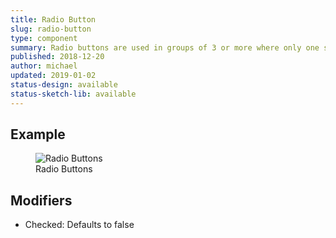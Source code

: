 ```yaml
---
title: Radio Button
slug: radio-button
type: component
summary: Radio buttons are used in groups of 3 or more where only one selection can be made. Labels for radio buttons should be concise and provide context. Avoid using large groups of radio buttons.
published: 2018-12-20
author: michael
updated: 2019-01-02
status-design: available
status-sketch-lib: available
---
```


##  Example

<figure>
    <img src="/static/images/radio-buttons.png" alt="Radio Buttons">
    <figcaption>Radio Buttons</figcaption>
</figure>

## Modifiers
* Checked: Defaults to false